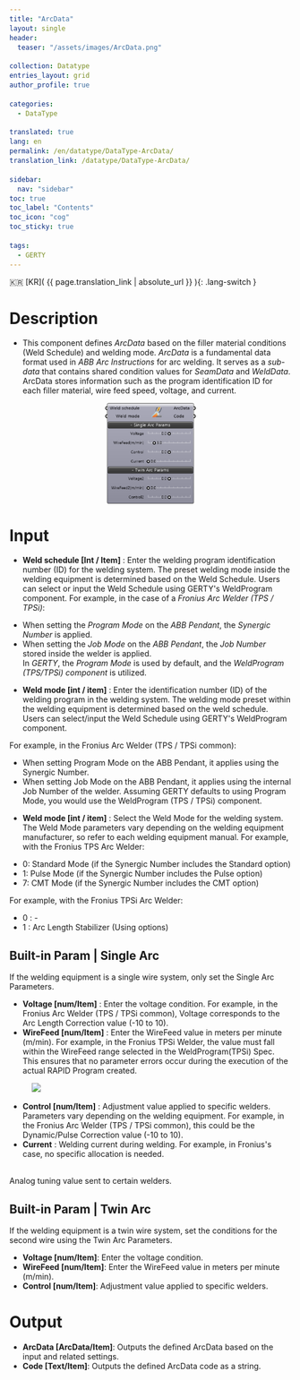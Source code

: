 ```yaml
---
title: "ArcData"
layout: single
header:
  teaser: "/assets/images/ArcData.png"

collection: Datatype
entries_layout: grid
author_profile: true

categories:
  - DataType

translated: true
lang: en
permalink: /en/datatype/DataType-ArcData/
translation_link: /datatype/DataType-ArcData/

sidebar:
  nav: "sidebar"
toc: true
toc_label: "Contents"
toc_icon: "cog"
toc_sticky: true

tags: 
  - GERTY
---
```


:kr: [KR]( {{ page.translation_link | absolute_url }} ){: .lang-switch }

# Description

* This component defines *ArcData* based on the filler material conditions (Weld Schedule) and welding mode.
*ArcData* is a fundamental data format used in *ABB Arc Instructions* for arc welding. It serves as a *sub-data* that contains shared condition values for *SeamData* and *WeldData*.
ArcData stores information such as the program identification ID for each filler material, wire feed speed, voltage, and current.

<p align="center">  <img src="/assets/images/ArcData.png" align="center" width="32%"></p>

# Input

* **Weld schedule [Int / Item]** : Enter the welding program identification number (ID) for the welding system.
The preset welding mode inside the welding equipment is determined based on the Weld Schedule.
Users can select or input the Weld Schedule using GERTY's WeldProgram component.
For example, in the case of a *Fronius Arc Welder (TPS / TPSi)*:
- When setting the *Program Mode* on the *ABB Pendant*, the *Synergic Number* is applied.  
- When setting the *Job Mode* on the *ABB Pendant*, the *Job Number* stored inside the welder is applied.  
In *GERTY*, the *Program Mode* is used by default, and the *WeldProgram (TPS/TPSi) component* is utilized.

* **Weld mode [int / item]** :
Enter the identification number (ID) of the welding program in the welding system. The welding mode preset within the welding equipment is determined based on the weld schedule. Users can select/input the Weld Schedule using GERTY's WeldProgram component.

For example, in the Fronius Arc Welder (TPS / TPSi common):
- When setting Program Mode on the ABB Pendant, it applies using the Synergic Number.
- When setting Job Mode on the ABB Pendant, it applies using the internal Job Number of the welder.
Assuming GERTY defaults to using Program Mode, you would use the WeldProgram (TPS / TPSi) component.

* **Weld mode [int / item]** :
Select the Weld Mode for the welding system. The Weld Mode parameters vary depending on the welding equipment manufacturer, so refer to each welding equipment manual. For example, with the Fronius TPS Arc Welder:
- 0: Standard Mode (if the Synergic Number includes the Standard option)
- 1: Pulse Mode (if the Synergic Number includes the Pulse option)
- 7: CMT Mode (if the Synergic Number includes the CMT option)

For example, with the Fronius TPSi Arc Welder:
- 0 : -
- 1 : Arc Length Stabilizer (Using options)

## Built-in Param | Single Arc​

If the welding equipment is a single wire system, only set the Single Arc Parameters.

* **Voltage [num/Item]** : Enter the voltage condition. For example, in the Fronius Arc Welder (TPS / TPSi common), Voltage corresponds to the Arc Length Correction value (-10 to 10).
* **WireFeed [num/Item]** : Enter the WireFeed value in meters per minute (m/min). For example, in the Fronius TPSi Welder, the value must fall within the WireFeed range selected in the WeldProgram(TPSi) Spec. This ensures that no parameter errors occur during the execution of the actual RAPID Program created.

<figure>
	<a href="https://b-at.kr/wp-content/uploads/2023/05/weldsched-arcdata-1-768x456.png"><img src="https://b-at.kr/wp-content/uploads/2023/05/weldsched-arcdata-1-768x456.png"></a>
</figure>

* **Control [num/Item]** : Adjustment value applied to specific welders. Parameters vary depending on the welding equipment. For example, in the Fronius Arc Welder (TPS / TPSi common), this could be the Dynamic/Pulse Correction value (-10 to 10).
* **Current** : Welding current during welding. For example, in Fronius's case, no specific allocation is needed.
<br>
Analog tuning value sent to certain welders.

## Built-in Param | Twin Arc

If the welding equipment is a twin wire system, set the conditions for the second wire using the Twin Arc Parameters.

* **Voltage [num/Item]**: Enter the voltage condition.
* **WireFeed [num/Item]**: Enter the WireFeed value in meters per minute (m/min).
* **Control [num/Item]**: Adjustment value applied to specific welders.

# Output

* **ArcData [ArcData/Item]**: Outputs the defined ArcData based on the input and related settings.
* **Code [Text/Item]**: Outputs the defined ArcData code as a string.
